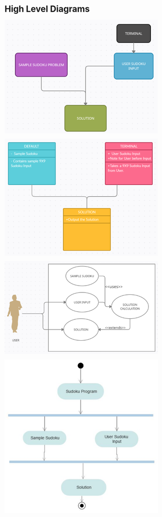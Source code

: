 ﻿
# High Level Diagrams


![**Architecture Diagram**](https://github.com/Roopesh16/Stepin-Mini-Project/blob/main/2_Design/architechture%20high.png)


![**Class Diagram**](https://github.com/Roopesh16/Stepin-Mini-Project/blob/main/2_Design/class_high.png)


![**Use Case Diagram**](https://github.com/Roopesh16/Stepin-Mini-Project/blob/main/2_Design/usecase_H.png)


![**Activity Diagram**](https://github.com/Roopesh16/Stepin-Mini-Project/blob/main/2_Design/action_H.jpg)
